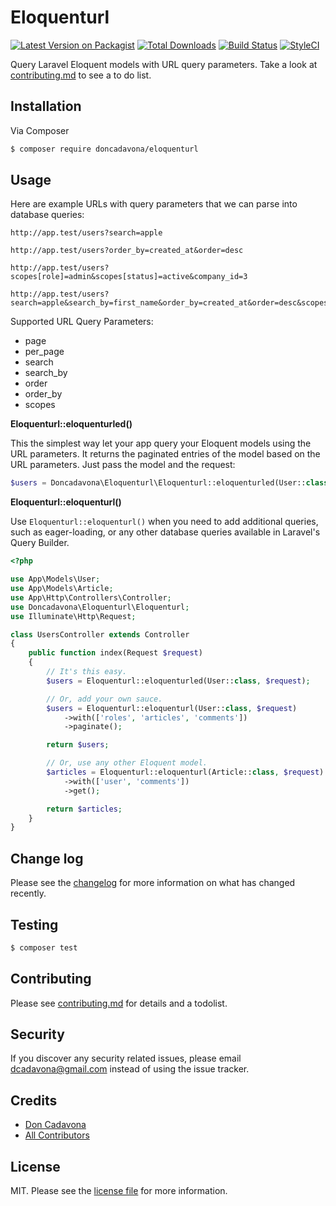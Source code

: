 # Eloquenturl

[![Latest Version on Packagist][ico-version]][link-packagist]
[![Total Downloads][ico-downloads]][link-downloads]
[![Build Status][ico-travis]][link-travis]
[![StyleCI][ico-styleci]][link-styleci]

Query Laravel Eloquent models with URL query parameters. Take a look at [contributing.md](contributing.md) to see a to do list.

## Installation

Via Composer

``` bash
$ composer require doncadavona/eloquenturl
```

## Usage

Here are example URLs with query parameters that we can parse into database queries:

```
http://app.test/users?search=apple

http://app.test/users?order_by=created_at&order=desc

http://app.test/users?scopes[role]=admin&scopes[status]=active&company_id=3

http://app.test/users?search=apple&search_by=first_name&order_by=created_at&order=desc&scopes[role]=admin&scopes[status]=active&company_id=3
```

Supported URL Query Parameters:

  - page
  - per_page
  - search
  - search_by
  - order
  - order_by
  - scopes

**Eloquenturl::eloquenturled()**

This the simplest way let your app query your Eloquent models using the URL parameters. It returns the paginated entries of the model based on the URL parameters. Just pass the model and the request:

```php
$users = Doncadavona\Eloquenturl\Eloquenturl::eloquenturled(User::class, request());
```

**Eloquenturl::eloquenturl()**

Use `Eloquenturl::eloquenturl()` when you need to add additional queries, such as eager-loading, or any other database queries available in Laravel's Query Builder.

```php
<?php

use App\Models\User;
use App\Models\Article;
use App\Http\Controllers\Controller;
use Doncadavona\Eloquenturl\Eloquenturl;
use Illuminate\Http\Request;

class UsersController extends Controller
{
	public function index(Request $request)
    {
    	// It's this easy.
    	$users = Eloquenturl::eloquenturled(User::class, $request);

    	// Or, add your own sauce.
        $users = Eloquenturl::eloquenturl(User::class, $request)
            ->with(['roles', 'articles', 'comments'])
            ->paginate();

        return $users;

        // Or, use any other Eloquent model.
        $articles = Eloquenturl::eloquenturl(Article::class, $request)
            ->with(['user', 'comments'])
            ->get();

        return $articles;
    }
}
```

## Change log

Please see the [changelog](changelog.md) for more information on what has changed recently.

## Testing

``` bash
$ composer test
```

## Contributing

Please see [contributing.md](contributing.md) for details and a todolist.

## Security

If you discover any security related issues, please email dcadavona@gmail.com instead of using the issue tracker.

## Credits

- [Don Cadavona][link-author]
- [All Contributors][link-contributors]

## License

MIT. Please see the [license file](license.md) for more information.

[ico-version]: https://img.shields.io/packagist/v/doncadavona/eloquenturl.svg?style=flat-square
[ico-downloads]: https://img.shields.io/packagist/dt/doncadavona/eloquenturl.svg?style=flat-square
[ico-travis]: https://img.shields.io/travis/doncadavona/eloquenturl/master.svg?style=flat-square
[ico-styleci]: https://styleci.io/repos/12345678/shield

[link-packagist]: https://packagist.org/packages/doncadavona/eloquenturl
[link-downloads]: https://packagist.org/packages/doncadavona/eloquenturl
[link-travis]: https://travis-ci.org/doncadavona/eloquenturl
[link-styleci]: https://styleci.io/repos/12345678
[link-author]: https://github.com/doncadavona
[link-contributors]: ../../contributors
